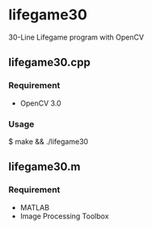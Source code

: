 # lifegame30
30-Line Lifegame program with OpenCV

## lifegame30.cpp
### Requirement
- OpenCV 3.0
### Usage
$ make && ./lifegame30

## lifegame30.m
### Requirement
- MATLAB
- Image Processing Toolbox
